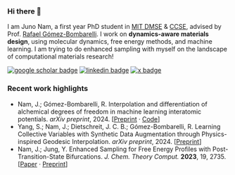 ### Hi there 👋

I am Juno Nam, a first year PhD student in [MIT DMSE](https://dmse.mit.edu) & [CCSE](https://cse.mit.edu), advised by Prof. [Rafael Gómez-Bombarelli](http://gomezbombarelli.mit.edu).
I work on **dynamics-aware materials design**, using molecular dynamics, free energy methods, and machine learning.
I am trying to do enhanced sampling with myself on the landscape of computational materials research!

[![google scholar badge](https://img.shields.io/badge/Google_Scholar-4285F4?style=for-the-badge&logo=google-scholar&logoColor=white)](https://scholar.google.com/citations?user=xY8pXzUAAAAJ&hl=en)
[![linkedin badge](https://img.shields.io/badge/LinkedIn-0077B5?style=for-the-badge&logo=linkedin&logoColor=white)](https://www.linkedin.com/in/junonam/)
[![x badge](https://img.shields.io/badge/X-000000?style=for-the-badge&logo=x&logoColor=white)](http://twitter.com/junonam_)

### Recent work highlights

- Nam, J.; Gómez-Bombarelli, R. Interpolation and differentiation of alchemical degrees of freedom in machine learning interatomic potentials. *arXiv preprint*, 2024. [[Preprint](https://arxiv.org/abs/2404.10746) · [Code](https://github.com/learningmatter-mit/alchemical-mlip)]
- Yang, S.; Nam, J.; Dietschreit, J. C. B.; Gómez-Bombarelli, R. Learning Collective Variables with Synthetic Data Augmentation through Physics-inspired Geodesic Interpolation. *arXiv preprint*, 2024. [[Preprint](https://arxiv.org/abs/2402.01542)]
- Nam, J.; Jung, Y. Enhanced Sampling for Free Energy Profiles with Post-Transition-State Bifurcations. *J. Chem. Theory Comput.* **2023**, 19, 2735. [[Paper](https://pubs.acs.org/doi/full/10.1021/acs.jctc.2c01271) · [Preprint](https://arxiv.org/abs/2211.13394)]
